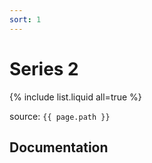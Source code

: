 ```yaml
---
sort: 1
---
```


# Series 2

{% include list.liquid all=true %}

source: `{{ page.path }}`

## Documentation ##

